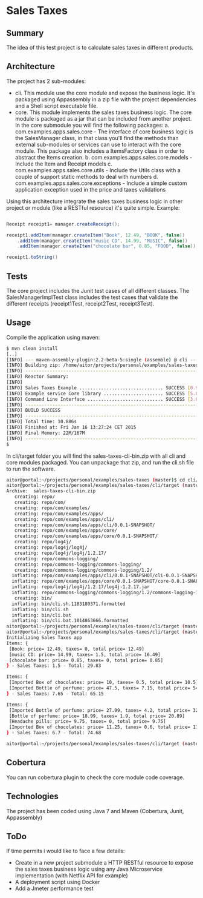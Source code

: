 # Sales Taxes

## Summary
The idea of this test project is to calculate sales taxes in different products. 

## Architecture
The project has 2 sub-modules:
* cli. This module use the core module and expose the business logic. It's packaged using Appassembly in a zip file with the project dependencies and a Shell script executable file. 
* core. This module implements the sales taxes business logic. The core module is packaged as a jar that can be included from another project. In the core submodule you will find the following packages:
    a. com.examples.apps.sales.core - The interface of core business logic is the SalesManager class, in that class you'll find the methods than external sub-modules or services can use to interact with the core module. This package also includes a ItemsFactory class in order to abstract the Items creation.
    b. com.examples.apps.sales.core.models - Include the Item and Receipt models
    c. com.examples.apps.sales.core.utils - Include the Utils class with a couple of support static methods to deal with numbers
    d. com.examples.apps.sales.core.exceptions - Include a simple custom application exception used in the price and taxes validations

Using this architecture integrate the sales taxes business logic in other project or module (like a RESTful resource) it's quite simple. Example:

``` java

Receipt receipt1= manager.createReceipt();

receipt1.addItem(manager.createItem("Book", 12.49, "BOOK", false))
	.addItem(manager.createItem("music CD", 14.99, "MUSIC", false))
	.addItem(manager.createItem("chocolate bar", 0.85, "FOOD", false));

receipt1.toString()
```
## Tests

The core project includes the Junit test cases of all different classes. The SalesManagerImplTest class includes the test cases that validate the different receipts (receipt1Test, receipt2Test, receipt3Test).

## Usage

Compile the application using maven:

``` bash
$ mvn clean install
[..]
[INFO] --- maven-assembly-plugin:2.2-beta-5:single (assemble) @ cli ---
[INFO] Building zip: /home/aitor/projects/personal/examples/sales-taxes/cli/target/sales-taxes-cli-bin.zip
[INFO] ------------------------------------------------------------------------
[INFO] Reactor Summary:
[INFO] 
[INFO] Sales Taxes Example ............................... SUCCESS [0.921s]
[INFO] Example service Core library ...................... SUCCESS [5.827s]
[INFO] Command Line Interface ............................ SUCCESS [3.854s]
[INFO] ------------------------------------------------------------------------
[INFO] BUILD SUCCESS
[INFO] ------------------------------------------------------------------------
[INFO] Total time: 10.886s
[INFO] Finished at: Fri Jan 16 13:27:24 CET 2015
[INFO] Final Memory: 22M/167M
[INFO] ------------------------------------------------------------------------
$
```

In cli/target folder you will find the sales-taxes-cli-bin.zip with all cli and core modules packaged. You can unpackage that zip, and run the cli.sh file to run the software.

``` bash
aitor@portal:~/projects/personal/examples/sales-taxes (master)$ cd cli/target/
aitor@portal:~/projects/personal/examples/sales-taxes/cli/target (master)$ unzip sales-taxes-cli-bin.zip 
Archive:  sales-taxes-cli-bin.zip
   creating: repo/
   creating: repo/com/
   creating: repo/com/examples/
   creating: repo/com/examples/apps/
   creating: repo/com/examples/apps/cli/
   creating: repo/com/examples/apps/cli/0.0.1-SNAPSHOT/
   creating: repo/com/examples/apps/core/
   creating: repo/com/examples/apps/core/0.0.1-SNAPSHOT/
   creating: repo/log4j/
   creating: repo/log4j/log4j/
   creating: repo/log4j/log4j/1.2.17/
   creating: repo/commons-logging/
   creating: repo/commons-logging/commons-logging/
   creating: repo/commons-logging/commons-logging/1.2/
  inflating: repo/com/examples/apps/cli/0.0.1-SNAPSHOT/cli-0.0.1-SNAPSHOT.jar  
  inflating: repo/com/examples/apps/core/0.0.1-SNAPSHOT/core-0.0.1-SNAPSHOT.jar  
  inflating: repo/log4j/log4j/1.2.17/log4j-1.2.17.jar  
  inflating: repo/commons-logging/commons-logging/1.2/commons-logging-1.2.jar  
   creating: bin/
  inflating: bin/cli.sh.1183180371.formatted  
  inflating: bin/cli.sh              
  inflating: bin/cli.bat             
  inflating: bin/cli.bat.1014863666.formatted  
aitor@portal:~/projects/personal/examples/sales-taxes/cli/target (master)$ /bin/sh sales-taxes-cli^C  
aitor@portal:~/projects/personal/examples/sales-taxes/cli/target (master)$ /bin/sh bin/cli.sh
Initializing Sales Taxes app
Items: {
 [Book: price= 12.49, taxes= 0, total price= 12.49]
 [music CD: price= 14.99, taxes= 1.5, total price= 16.49]
 [chocolate bar: price= 0.85, taxes= 0, total price= 0.85]
} - Sales Taxes: 1.5 - Total: 29.83

Items: {
 [Imported Box of chocolates: price= 10, taxes= 0.5, total price= 10.5]
 [Imported Bottle of perfume: price= 47.5, taxes= 7.15, total price= 54.65]
} - Sales Taxes: 7.65 - Total: 65.15

Items: {
 [Imported Bottle of perfume: price= 27.99, taxes= 4.2, total price= 32.19]
 [Bottle of perfume: price= 18.99, taxes= 1.9, total price= 20.89]
 [Headache pills: price= 9.75, taxes= 0, total price= 9.75]
 [Imported Box of chocolates: price= 11.25, taxes= 0.6, total price= 11.85]
} - Sales Taxes: 6.7 - Total: 74.68

aitor@portal:~/projects/personal/examples/sales-taxes/cli/target (master)$ 
```

## Cobertura

You can run cobertura plugin to check the core module code coverage.

## Technologies
The project has been coded using Java 7 and Maven (Cobertura, Junit, Appassembly)

## ToDo
If time permits i would like to face a few details:
* Create in a new project submodule a HTTP RESTful resource to expose the sales taxes business logic using any Java Microservice implementation (with Netflix API for example)
* A deployment script using Docker
* Add a Jmeter performance test


